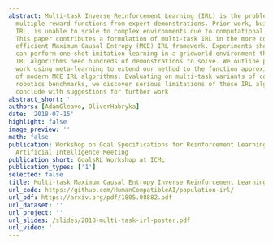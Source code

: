 ```yaml
---
abstract: Multi-task Inverse Reinforcement Learning (IRL) is the problem of inferring
  multiple reward functions from expert demonstrations. Prior work, built on Bayesian
  IRL, is unable to scale to complex environments due to computational constraints.
  This paper contributes a formulation of multi-task IRL in the more computationally
  efficient Maximum Causal Entropy (MCE) IRL framework. Experiments show our approach
  can perform one-shot imitation learning in a gridworld environment that single-task
  IRL algorithms need hundreds of demonstrations to solve. We outline preliminary
  work using meta-learning to extend our method to the function approximator setting
  of modern MCE IRL algorithms. Evaluating on multi-task variants of common simulated
  robotics benchmarks, we discover serious limitations of these IRL algorithms, and
  conclude with suggestions for further work
abstract_short: ' '
authors: [AdamGleave, OliverHabryka]
date: '2018-07-15'
highlight: false
image_preview: ''
math: false
publication: Workshop on Goal Specifications for Reinforcement Learning at Federated
  Artificial Intelligence Meeting
publication_short: GoalsRL Workshop at ICML
publication_types: ['1']
selected: false
title: Multi-task Maximum Causal Entropy Inverse Reinforcement Learning
url_code: https://github.com/HumanCompatibleAI/population-irl/
url_pdf: https://arxiv.org/pdf/1805.08882.pdf
url_dataset: ''
url_project: ''
url_slides: /slides/2018-multi-task-irl-poster.pdf
url_video: ''
---
```


